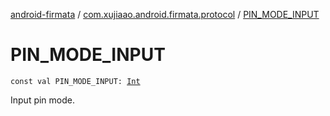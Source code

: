 [android-firmata](../index.md) / [com.xujiaao.android.firmata.protocol](index.md) / [PIN_MODE_INPUT](./-p-i-n_-m-o-d-e_-i-n-p-u-t.md)

# PIN_MODE_INPUT

`const val PIN_MODE_INPUT: `[`Int`](https://kotlinlang.org/api/latest/jvm/stdlib/kotlin/-int/index.html)

Input pin mode.

